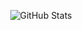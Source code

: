 <!-- GitHub Stats -->
<p align="center">
  <img 
    src="https://github-readme-stats.vercel.app/api?username=chjthjen&show_icons=true&theme=radical" 
    alt="GitHub Stats" 
  />
</p>
<!--
<p align="center">
  <img 
    src="https://readme-typing-svg.herokuapp.com?size=18&duration=3000&pause=200&ccolor=F72585&color2=7209B7&background=00000000&center=true&vCenter=true&lines=Who+just+landed+here?;Let's+create+something+amazing!;Ready+to+dive+in?" 
    alt="Typing SVG Animation" 
    width="500" 
    height="80" 
  />
</p>

<img src="https://github.com/chjthjen/chjthjen/blob/chithien/github-chjthjien-contribution-dark.svg" alt="Snake animation" />

<!--
<p align="center">
  <img 
    src="https://readme-typing-svg.herokuapp.com?size=24&duration=3000&color=65C9FF&background=00000000&center=true&vCenter=true&lines=Welcome+to+my+profile!;Explore+the+world+of+coding!;Feel+free+to+connect!;Enjoy+your+visit!" 
    alt="Typing SVG Animation" 
    width="400" 
    height="80" 
  />
</p>




<!--<<p align="center">
  <img src="https://readme-typing-svg.herokuapp.com/?lines=Happy+New+Year+2025!;Wishing+you+joy+and+success!;Make+this+year+amazing!&font=Fira%20Code&color=%23FF0000&center=true&width=380&height=60">
</p>-->




<!-- ![MasterHead](https://firebasestorage.googleapis.com/v0/b/flexi-coding.appspot.com/o/dempgi7-520f8d5f-63d4-4453-8822-dbc149ae27f8.gif?alt=media&token=91c0c7b2-93c3-4029-b011-1a8703c5730d) -->











